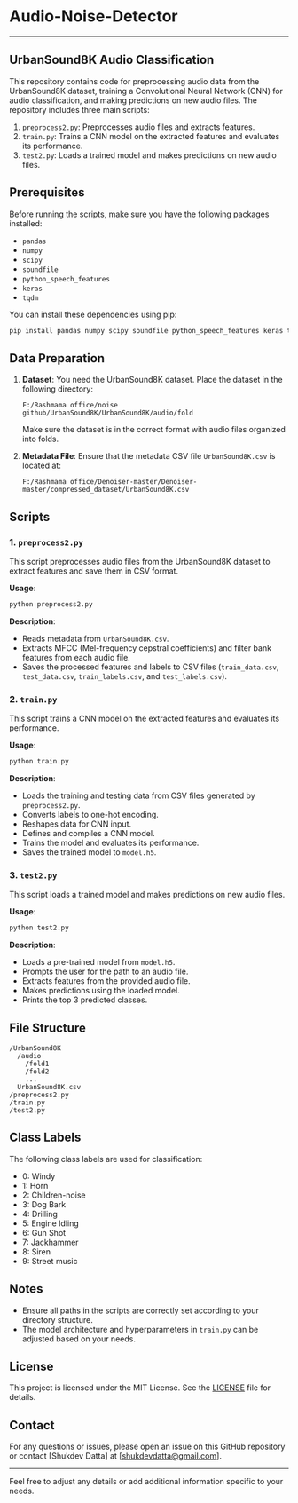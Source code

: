 # Audio-Noise-Detector

---

## UrbanSound8K Audio Classification

This repository contains code for preprocessing audio data from the UrbanSound8K dataset, training a Convolutional Neural Network (CNN) for audio classification, and making predictions on new audio files. The repository includes three main scripts:

1. `preprocess2.py`: Preprocesses audio files and extracts features.
2. `train.py`: Trains a CNN model on the extracted features and evaluates its performance.
3. `test2.py`: Loads a trained model and makes predictions on new audio files.

## Prerequisites

Before running the scripts, make sure you have the following packages installed:

- `pandas`
- `numpy`
- `scipy`
- `soundfile`
- `python_speech_features`
- `keras`
- `tqdm`

You can install these dependencies using pip:

```bash
pip install pandas numpy scipy soundfile python_speech_features keras tqdm
```

## Data Preparation

1. **Dataset**: You need the UrbanSound8K dataset. Place the dataset in the following directory:
   ```
   F:/Rashmama office/noise github/UrbanSound8K/UrbanSound8K/audio/fold
   ```
   Make sure the dataset is in the correct format with audio files organized into folds.

2. **Metadata File**: Ensure that the metadata CSV file `UrbanSound8K.csv` is located at:
   ```
   F:/Rashmama office/Denoiser-master/Denoiser-master/compressed_dataset/UrbanSound8K.csv
   ```

## Scripts

### 1. `preprocess2.py`

This script preprocesses audio files from the UrbanSound8K dataset to extract features and save them in CSV format.

**Usage**:
```bash
python preprocess2.py
```

**Description**:
- Reads metadata from `UrbanSound8K.csv`.
- Extracts MFCC (Mel-frequency cepstral coefficients) and filter bank features from each audio file.
- Saves the processed features and labels to CSV files (`train_data.csv`, `test_data.csv`, `train_labels.csv`, and `test_labels.csv`).

### 2. `train.py`

This script trains a CNN model on the extracted features and evaluates its performance.

**Usage**:
```bash
python train.py
```

**Description**:
- Loads the training and testing data from CSV files generated by `preprocess2.py`.
- Converts labels to one-hot encoding.
- Reshapes data for CNN input.
- Defines and compiles a CNN model.
- Trains the model and evaluates its performance.
- Saves the trained model to `model.h5`.

### 3. `test2.py`

This script loads a trained model and makes predictions on new audio files.

**Usage**:
```bash
python test2.py
```

**Description**:
- Loads a pre-trained model from `model.h5`.
- Prompts the user for the path to an audio file.
- Extracts features from the provided audio file.
- Makes predictions using the loaded model.
- Prints the top 3 predicted classes.

## File Structure

```
/UrbanSound8K
  /audio
    /fold1
    /fold2
    ...
  UrbanSound8K.csv
/preprocess2.py
/train.py
/test2.py
```

## Class Labels

The following class labels are used for classification:

- 0: Windy
- 1: Horn
- 2: Children-noise
- 3: Dog Bark
- 4: Drilling
- 5: Engine Idling
- 6: Gun Shot
- 7: Jackhammer
- 8: Siren
- 9: Street music

## Notes

- Ensure all paths in the scripts are correctly set according to your directory structure.
- The model architecture and hyperparameters in `train.py` can be adjusted based on your needs.

## License

This project is licensed under the MIT License. See the [LICENSE](LICENSE) file for details.

## Contact

For any questions or issues, please open an issue on this GitHub repository or contact [Shukdev Datta] at [shukdevdatta@gmail.com].

---

Feel free to adjust any details or add additional information specific to your needs.
